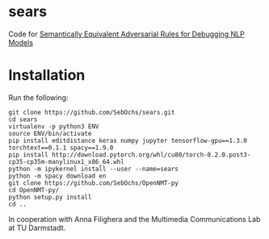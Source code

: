 # sears
Code for [Semantically Equivalent Adversarial Rules for Debugging NLP Models](https://homes.cs.washington.edu/~marcotcr/acl18.pdf)

# Installation
Run the following:
```
git clone https://github.com/SebOchs/sears.git
cd sears
virtualenv -p python3 ENV
source ENV/bin/activate
pip install editdistance keras numpy jupyter tensorflow-gpu==1.3.0 torchtext==0.1.1 spacy==1.9.0
pip install http://download.pytorch.org/whl/cu80/torch-0.2.0.post3-cp35-cp35m-manylinux1_x86_64.whl
python -m ipykernel install --user --name=sears
python -m spacy download en
git clone https://github.com/SebOchs/OpenNMT-py
cd OpenNMT-py/
python setup.py install
cd ..
```

In cooperation with Anna Filighera and the Multimedia Communications Lab at TU Darmstadt.
